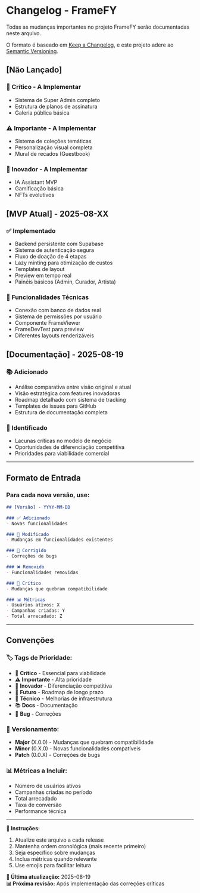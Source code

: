 # Changelog - FrameFY

Todas as mudanças importantes no projeto FrameFY serão documentadas neste arquivo.

O formato é baseado em [Keep a Changelog](https://keepachangelog.com/pt-BR/1.0.0/),
e este projeto adere ao [Semantic Versioning](https://semver.org/lang/pt-BR/).

## [Não Lançado]

### 🚨 Crítico - A Implementar
- Sistema de Super Admin completo
- Estrutura de planos de assinatura
- Galeria pública básica

### ⚠️ Importante - A Implementar
- Sistema de coleções temáticas
- Personalização visual completa
- Mural de recados (Guestbook)

### 🚀 Inovador - A Implementar
- IA Assistant MVP
- Gamificação básica
- NFTs evolutivos

## [MVP Atual] - 2025-08-XX

### ✅ Implementado
- Backend persistente com Supabase
- Sistema de autenticação segura
- Fluxo de doação de 4 etapas
- Lazy minting para otimização de custos
- Templates de layout
- Preview em tempo real
- Painéis básicos (Admin, Curador, Artista)

### 🔧 Funcionalidades Técnicas
- Conexão com banco de dados real
- Sistema de permissões por usuário
- Componente FrameViewer
- FrameDevTest para preview
- Diferentes layouts renderizáveis

## [Documentação] - 2025-08-19

### 📚 Adicionado
- Análise comparativa entre visão original e atual
- Visão estratégica com features inovadoras
- Roadmap detalhado com sistema de tracking
- Templates de issues para GitHub
- Estrutura de documentação completa

### 🎯 Identificado
- Lacunas críticas no modelo de negócio
- Oportunidades de diferenciação competitiva
- Prioridades para viabilidade comercial

---

## Formato de Entrada

### Para cada nova versão, use:

```markdown
## [Versão] - YYYY-MM-DD

### ✅ Adicionado
- Novas funcionalidades

### 🔧 Modificado
- Mudanças em funcionalidades existentes

### 🐛 Corrigido
- Correções de bugs

### ❌ Removido
- Funcionalidades removidas

### 🚨 Crítico
- Mudanças que quebram compatibilidade

### 📊 Métricas
- Usuários ativos: X
- Campanhas criadas: Y
- Total arrecadado: Z
```

---

## Convenções

### 🏷️ **Tags de Prioridade:**
- 🚨 **Crítico** - Essencial para viabilidade
- ⚠️ **Importante** - Alta prioridade
- 🚀 **Inovador** - Diferenciação competitiva
- 📱 **Futuro** - Roadmap de longo prazo
- 🔧 **Técnico** - Melhorias de infraestrutura
- 📚 **Docs** - Documentação
- 🐛 **Bug** - Correções

### 📅 **Versionamento:**
- **Major** (X.0.0) - Mudanças que quebram compatibilidade
- **Minor** (0.X.0) - Novas funcionalidades compatíveis
- **Patch** (0.0.X) - Correções de bugs

### 📊 **Métricas a Incluir:**
- Número de usuários ativos
- Campanhas criadas no período
- Total arrecadado
- Taxa de conversão
- Performance técnica

---

**📝 Instruções:**
1. Atualize este arquivo a cada release
2. Mantenha ordem cronológica (mais recente primeiro)
3. Seja específico sobre mudanças
4. Inclua métricas quando relevante
5. Use emojis para facilitar leitura

**🔄 Última atualização:** 2025-08-19  
**📊 Próxima revisão:** Após implementação das correções críticas

